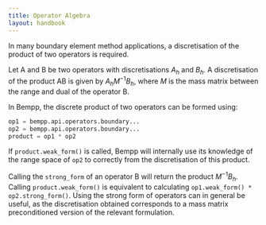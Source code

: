 ```yaml
---
title: Operator Algebra
layout: handbook
---
```

In many boundary element method applications, a discretisation of the product of two operators
is required.

Let $\mathsf{A}$ and $\mathsf{B}$ be two operators with discretisations $A_h$ and $B_h$.
A discretisation of the product $\mathsf{A}\mathsf{B}$ is given by $A_hM^{-1}B_h$,
where $M$ is the mass matrix between the range and dual of the operator $\mathsf{B}$.

In Bempp, the discrete product of two operators can be formed using:
```python
op1 = bempp.api.operators.boundary...
op2 = bempp.api.operators.boundary...
product = op1 * op2
```
If `product.weak_form()` is called, Bempp will internally use its knowledge of the range space
of `op2` to correctly from the discretisation of this product.

Calling the `strong_form` of an operator $\mathsf{B}$ will return the product
$M^{-1}B_h$. Calling `product.weak_form()` is equivalent to calculating
`op1.weak_form() * op2.strong_form()`. Using the strong form of operators can in general
be useful, as the discretisation obtained corresponds to a mass matrix preconditioned
version of the relevant formulation.
